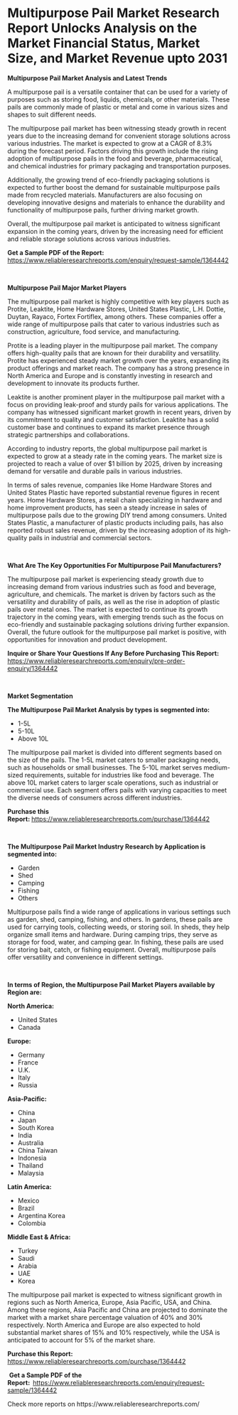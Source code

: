 <p><h1>Multipurpose Pail Market Research Report Unlocks Analysis on the Market Financial Status, Market Size, and Market Revenue upto 2031</h1></p><p><strong>Multipurpose Pail Market Analysis and Latest Trends</strong></p>
<p><p>A multipurpose pail is a versatile container that can be used for a variety of purposes such as storing food, liquids, chemicals, or other materials. These pails are commonly made of plastic or metal and come in various sizes and shapes to suit different needs.</p><p>The multipurpose pail market has been witnessing steady growth in recent years due to the increasing demand for convenient storage solutions across various industries. The market is expected to grow at a CAGR of 8.3% during the forecast period. Factors driving this growth include the rising adoption of multipurpose pails in the food and beverage, pharmaceutical, and chemical industries for primary packaging and transportation purposes.</p><p>Additionally, the growing trend of eco-friendly packaging solutions is expected to further boost the demand for sustainable multipurpose pails made from recycled materials. Manufacturers are also focusing on developing innovative designs and materials to enhance the durability and functionality of multipurpose pails, further driving market growth.</p><p>Overall, the multipurpose pail market is anticipated to witness significant expansion in the coming years, driven by the increasing need for efficient and reliable storage solutions across various industries.</p></p>
<p><strong>Get a Sample PDF of the Report:&nbsp;</strong> <a href="https://www.reliableresearchreports.com/enquiry/request-sample/1364442">https://www.reliableresearchreports.com/enquiry/request-sample/1364442</a></p>
<p>&nbsp;</p>
<p><strong>Multipurpose Pail Major Market Players</strong></p>
<p><p>The multipurpose pail market is highly competitive with key players such as Protite, Leaktite, Home Hardware Stores, United States Plastic, L.H. Dottie, Duytan, Rayaco, Fortex Fortiflex, among others. These companies offer a wide range of multipurpose pails that cater to various industries such as construction, agriculture, food service, and manufacturing.</p><p>Protite is a leading player in the multipurpose pail market. The company offers high-quality pails that are known for their durability and versatility. Protite has experienced steady market growth over the years, expanding its product offerings and market reach. The company has a strong presence in North America and Europe and is constantly investing in research and development to innovate its products further.</p><p>Leaktite is another prominent player in the multipurpose pail market with a focus on providing leak-proof and sturdy pails for various applications. The company has witnessed significant market growth in recent years, driven by its commitment to quality and customer satisfaction. Leaktite has a solid customer base and continues to expand its market presence through strategic partnerships and collaborations.</p><p>According to industry reports, the global multipurpose pail market is expected to grow at a steady rate in the coming years. The market size is projected to reach a value of over $1 billion by 2025, driven by increasing demand for versatile and durable pails in various industries.</p><p>In terms of sales revenue, companies like Home Hardware Stores and United States Plastic have reported substantial revenue figures in recent years. Home Hardware Stores, a retail chain specializing in hardware and home improvement products, has seen a steady increase in sales of multipurpose pails due to the growing DIY trend among consumers. United States Plastic, a manufacturer of plastic products including pails, has also reported robust sales revenue, driven by the increasing adoption of its high-quality pails in industrial and commercial sectors.</p></p>
<p>&nbsp;</p>
<p><strong>What Are The Key Opportunities For Multipurpose Pail Manufacturers?</strong></p>
<p><p>The multipurpose pail market is experiencing steady growth due to increasing demand from various industries such as food and beverage, agriculture, and chemicals. The market is driven by factors such as the versatility and durability of pails, as well as the rise in adoption of plastic pails over metal ones. The market is expected to continue its growth trajectory in the coming years, with emerging trends such as the focus on eco-friendly and sustainable packaging solutions driving further expansion. Overall, the future outlook for the multipurpose pail market is positive, with opportunities for innovation and product development.</p></p>
<p><strong>Inquire or Share Your Questions If Any Before Purchasing This Report:</strong> <a href="https://www.reliableresearchreports.com/enquiry/pre-order-enquiry/1364442">https://www.reliableresearchreports.com/enquiry/pre-order-enquiry/1364442</a></p>
<p>&nbsp;</p>
<p><strong>Market Segmentation</strong></p>
<p><strong>The Multipurpose Pail Market Analysis by types is segmented into:</strong></p>
<p><ul><li>1-5L</li><li>5-10L</li><li>Above 10L</li></ul></p>
<p><p>The multipurpose pail market is divided into different segments based on the size of the pails. The 1-5L market caters to smaller packaging needs, such as households or small businesses. The 5-10L market serves medium-sized requirements, suitable for industries like food and beverage. The above 10L market caters to larger scale operations, such as industrial or commercial use. Each segment offers pails with varying capacities to meet the diverse needs of consumers across different industries.</p></p>
<p><strong>Purchase this Report:&nbsp;</strong><a href="https://www.reliableresearchreports.com/purchase/1364442">https://www.reliableresearchreports.com/purchase/1364442</a></p>
<p>&nbsp;</p>
<p><strong>The Multipurpose Pail Market Industry Research by Application is segmented into:</strong></p>
<p><ul><li>Garden</li><li>Shed</li><li>Camping</li><li>Fishing</li><li>Others</li></ul></p>
<p><p>Multipurpose pails find a wide range of applications in various settings such as garden, shed, camping, fishing, and others. In gardens, these pails are used for carrying tools, collecting weeds, or storing soil. In sheds, they help organize small items and hardware. During camping trips, they serve as storage for food, water, and camping gear. In fishing, these pails are used for storing bait, catch, or fishing equipment. Overall, multipurpose pails offer versatility and convenience in different settings.</p></p>
<p>&nbsp;</p>
<p><strong>In terms of Region, the Multipurpose Pail Market Players available by Region are:</strong></p>
<p>
    <p> <strong> North America: </strong>
        <ul>
            <li>United States</li>
            <li>Canada</li>
        </ul>
        </p> 
    <p> <strong> Europe: </strong>
        <ul>
            <li>Germany</li>
            <li>France</li>
            <li>U.K.</li>
            <li>Italy</li>
            <li>Russia</li>
        </ul>
        </p> 
    <p> <strong> Asia-Pacific: </strong>
        <ul>
            <li>China</li>
            <li>Japan</li>
            <li>South Korea</li>
            <li>India</li>
            <li>Australia</li>
            <li>China Taiwan</li>
            <li>Indonesia</li>
            <li>Thailand</li>
            <li>Malaysia</li>
        </ul>
        </p> 
    <p> <strong> Latin America: </strong>
        <ul>
            <li>Mexico</li>
            <li>Brazil</li>
            <li>Argentina Korea</li>
            <li>Colombia</li>
        </ul>
        </p> 
    <p> <strong> Middle East & Africa: </strong>
        <ul>
            <li>Turkey</li>
            <li>Saudi</li>
            <li>Arabia</li>
            <li>UAE</li>
            <li>Korea</li>
        </ul>
    </p>
    </p>
<p><p>The multipurpose pail market is expected to witness significant growth in regions such as North America, Europe, Asia Pacific, USA, and China. Among these regions, Asia Pacific and China are projected to dominate the market with a market share percentage valuation of 40% and 30% respectively. North America and Europe are also expected to hold substantial market shares of 15% and 10% respectively, while the USA is anticipated to account for 5% of the market share.</p></p>
<p><strong>Purchase this Report: </strong><a href="https://www.reliableresearchreports.com/purchase/1364442">https://www.reliableresearchreports.com/purchase/1364442</a></p>
<p>&nbsp;<strong>Get a Sample PDF of the Report:&nbsp;&nbsp;</strong><a href="https://www.reliableresearchreports.com/enquiry/request-sample/1364442">https://www.reliableresearchreports.com/enquiry/request-sample/1364442</a></p>
<p><strong></strong></p>
<p>Check more reports on https://www.reliableresearchreports.com/</p>